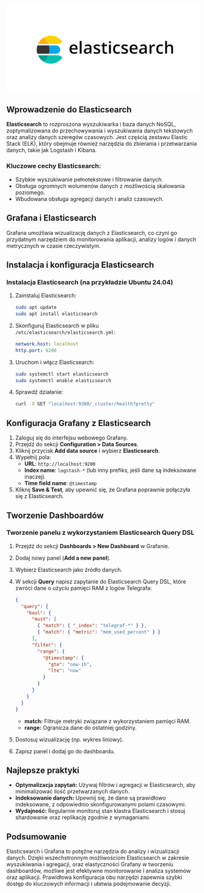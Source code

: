 ![Elasticsearch](/grafiki/018-Elasticsearch.png)
## Wprowadzenie do Elasticsearch

**Elasticsearch** to rozproszona wyszukiwarka i baza danych NoSQL, zoptymalizowana do przechowywania i wyszukiwania danych tekstowych oraz analizy danych szeregów czasowych. Jest częścią zestawu Elastic Stack (ELK), który obejmuje również narzędzia do zbierania i przetwarzania danych, takie jak Logstash i Kibana.

### Kluczowe cechy Elasticsearch:

- Szybkie wyszukiwanie pełnotekstowe i filtrowanie danych.
- Obsługa ogromnych wolumenów danych z możliwością skalowania poziomego.
- Wbudowana obsługa agregacji danych i analiz czasowych.

## Grafana i Elasticsearch

Grafana umożliwia wizualizację danych z Elasticsearch, co czyni go przydatnym narzędziem do monitorowania aplikacji, analizy logów i danych metrycznych w czasie rzeczywistym.

## Instalacja i konfiguracja Elasticsearch

### Instalacja Elasticsearch (na przykładzie Ubuntu 24.04)

1. Zainstaluj Elasticsearch:
   ```bash
   sudo apt update
   sudo apt install elasticsearch
   ```
2. Skonfiguruj Elasticsearch w pliku `/etc/elasticsearch/elasticsearch.yml`:
   ```yaml
   network.host: localhost
   http.port: 9200
   ```
3. Uruchom i włącz Elasticsearch:
   ```bash
   sudo systemctl start elasticsearch
   sudo systemctl enable elasticsearch
   ```
4. Sprawdź działanie:
   ```bash
   curl -X GET "localhost:9200/_cluster/health?pretty"
   ```

## Konfiguracja Grafany z Elasticsearch

1. Zaloguj się do interfejsu webowego Grafany.
2. Przejdź do sekcji **Configuration > Data Sources**.
3. Kliknij przycisk **Add data source** i wybierz **Elasticsearch**.
4. Wypełnij pola:
   - **URL**: `http://localhost:9200`
   - **Index name**: `logstash-*` (lub inny prefiks, jeśli dane są indeksowane inaczej).
   - **Time field name**: `@timestamp`
5. Kliknij **Save & Test**, aby upewnić się, że Grafana poprawnie połączyła się z Elasticsearch.

## Tworzenie Dashboardów

### Tworzenie panelu z wykorzystaniem Elasticsearch Query DSL

1. Przejdź do sekcji **Dashboards > New Dashboard** w Grafanie.
2. Dodaj nowy panel (**Add a new panel**).
3. Wybierz Elasticsearch jako źródło danych.
4. W sekcji **Query** napisz zapytanie do Elasticsearch Query DSL, które zwróci dane o użyciu pamięci RAM z logów Telegrafa:

   ```json
   {
     "query": {
       "bool": {
         "must": [
           { "match": { "_index": "telegraf-*" } },
           { "match": { "metric": "mem_used_percent" } }
         ],
         "filter": {
           "range": {
             "@timestamp": {
               "gte": "now-1h",
               "lte": "now"
             }
           }
         }
       }
     }
   }
   ```

   - **match:** Filtruje metryki związane z wykorzystaniem pamięci RAM.
   - **range:** Ogranicza dane do ostatniej godziny.

5. Dostosuj wizualizację (np. wykres liniowy).
6. Zapisz panel i dodaj go do dashboardu.

## Najlepsze praktyki

- **Optymalizacja zapytań:** Używaj filtrów i agregacji w Elasticsearch, aby minimalizować ilość przetwarzanych danych.
- **Indeksowanie danych:** Upewnij się, że dane są prawidłowo indeksowane, z odpowiednio skonfigurowanymi polami czasowymi.
- **Wydajność:** Regularnie monitoruj stan klastra Elasticsearch i stosuj shardowanie oraz replikację zgodnie z wymaganiami.

## Podsumowanie

Elasticsearch i Grafana to potężne narzędzia do analizy i wizualizacji danych. Dzięki wszechstronnym możliwościom Elasticsearch w zakresie wyszukiwania i agregacji, oraz elastyczności Grafany w tworzeniu dashboardów, możliwe jest efektywne monitorowanie i analiza systemów oraz aplikacji. Prawidłowa konfiguracja obu narzędzi zapewnia szybki dostęp do kluczowych informacji i ułatwia podejmowanie decyzji.
